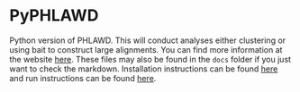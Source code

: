 # PyPHLAWD

Python version of PHLAWD. This will conduct analyses either clustering or using bait to construct large alignments. You can find more information at the website [here](https://fephyfofum.github.io/PyPHLAWD/). These files may also be found in the `docs` folder if you just want to check the markdown. Installation instructions can be found [here](https://fephyfofum.github.io/PyPHLAWD/install/) and run instructions can be found [here](https://fephyfofum.github.io/PyPHLAWD/runs/).

